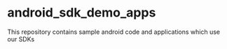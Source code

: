 # android_sdk_demo_apps
This repository contains sample android code and applications which use our SDKs
